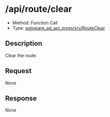 # /api/route/clear

- Method: Function Call
- Type: [autoware_ad_api_msgs/srv/RouteClear](../type/autoware_ad_api_msgs/srv/route_clear.md)

## Description

Clear the route.

## Request

None

## Response

None
